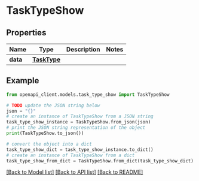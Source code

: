 # TaskTypeShow


## Properties

Name | Type | Description | Notes
------------ | ------------- | ------------- | -------------
**data** | [**TaskType**](TaskType.md) |  | 

## Example

```python
from openapi_client.models.task_type_show import TaskTypeShow

# TODO update the JSON string below
json = "{}"
# create an instance of TaskTypeShow from a JSON string
task_type_show_instance = TaskTypeShow.from_json(json)
# print the JSON string representation of the object
print(TaskTypeShow.to_json())

# convert the object into a dict
task_type_show_dict = task_type_show_instance.to_dict()
# create an instance of TaskTypeShow from a dict
task_type_show_from_dict = TaskTypeShow.from_dict(task_type_show_dict)
```
[[Back to Model list]](../README.md#documentation-for-models) [[Back to API list]](../README.md#documentation-for-api-endpoints) [[Back to README]](../README.md)


